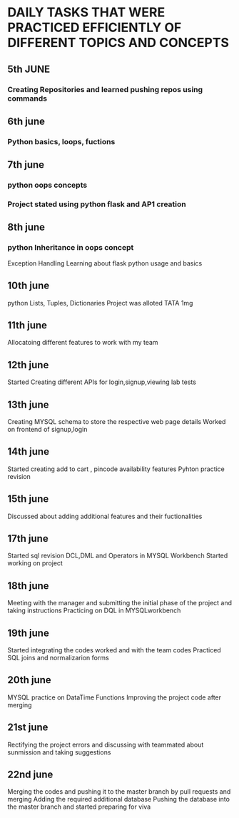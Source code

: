 # DAILY TASKS THAT WERE PRACTICED EFFICIENTLY OF DIFFERENT TOPICS AND CONCEPTS

## 5th JUNE
 ### Creating Repositories and learned pushing repos using commands

## 6th june
  ### Python basics, loops, fuctions

## 7th june
  ### python oops concepts
  ### Project stated using python flask and AP1 creation

## 8th june
  ### python Inheritance in oops concept
  Exception Handling
  Learning about flask python usage and basics

## 10th june
  python Lists, Tuples, Dictionaries
  Project was alloted TATA 1mg

## 11th june
  Allocatoing different features to work with my team

## 12th june
  Started Creating different APIs for login,signup,viewing lab tests

## 13th june
  Creating MYSQL schema to store the respective web page details
  Worked on frontend of signup,login

## 14th june
  Started creating add to cart , pincode availability features
  Pyhton practice revision

## 15th june 
  Discussed about adding additional features and their fuctionalities

## 17th june
  Started sql revision DCL,DML and Operators in MYSQL Workbench
  Started working on project

## 18th june
 Meeting with the manager and submitting the initial phase of the project and taking instructions
 Practicing on DQL in MYSQLworkbench

## 19th june 
  Started integrating the codes worked and with the team codes
  Practiced SQL joins and normalizarion forms

## 20th june
  MYSQL practice on DataTime Functions
  Improving the project code after merging

## 21st june
  Rectifying the project errors and discussing with teammated about sunmission and taking suggestions

## 22nd june
  Merging the codes and pushing it to the master branch by pull requests and merging
  Adding the required additional database
  Pushing the database into the master branch and started preparing for viva


  
